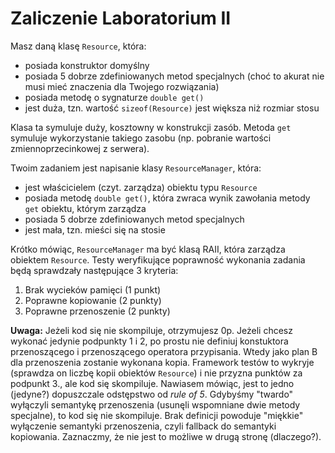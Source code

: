 # Zaliczenie Laboratorium II
Masz daną klasę `Resource`, która:
- posiada konstruktor domyślny
- posiada 5 dobrze zdefiniowanych metod specjalnych (choć to akurat nie musi mieć znaczenia dla Twojego rozwiązania)
- posiada metodę o sygnaturze `double get()`
- jest duża, tzn. wartość `sizeof(Resource)` jest większa niż rozmiar stosu

Klasa ta symuluje duży, kosztowny w konstrukcji zasób.
Metoda `get` symuluje wykorzystanie takiego zasobu (np. pobranie wartości zmiennoprzecinkowej z serwera).

Twoim zadaniem jest napisanie klasy `ResourceManager`, która:
- jest właścicielem (czyt. zarządza) obiektu typu `Resource`
- posiada metodę `double get()`, która zwraca wynik zawołania metody `get` obiektu, którym zarządza
- posiada 5 dobrze zdefiniowanych metod specjalnych
- jest mała, tzn. mieści się na stosie

Krótko mówiąc, `ResourceManager` ma być klasą RAII, która zarządza obiektem `Resource`.
Testy weryfikujące poprawność wykonania zadania będą sprawdzały następujące 3 kryteria:
1. Brak wycieków pamięci (1 punkt)
2. Poprawne kopiowanie (2 punkty)
3. Poprawne przenoszenie (2 punkty)

**Uwaga:** Jeżeli kod się nie skompiluje, otrzymujesz 0p.
Jeżeli chcesz wykonać jedynie podpunkty 1 i 2, po prostu nie definiuj konstuktora przenoszącego i przenoszącego operatora przypisania.
Wtedy jako plan B dla przenoszenia zostanie wykonana kopia.
Framework testów to wykryje (sprawdza on liczbę kopii obiektów `Resource`) i nie przyzna punktów za podpunkt 3., ale kod się skompiluje.
Nawiasem mówiąc, jest to jedno (jedyne?) dopuszczale odstępstwo od *rule of 5*.
Gdybyśmy "twardo" wyłączyli semantykę przenoszenia (usunęli wspomniane dwie metody specjalne), to kod się nie skompiluje.
Brak definicji powoduje "miękkie" wyłączenie semantyki przenoszenia, czyli fallback do semantyki kopiowania.
Zaznaczmy, że nie jest to możliwe w drugą stronę (dlaczego?).